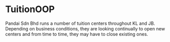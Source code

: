 # TuitionOOP
Pandai Sdn Bhd runs a number of tuition centers throughout KL and JB. Depending on business conditions, they are looking continually to open new centers and from time to time, they may have to close existing ones.  
